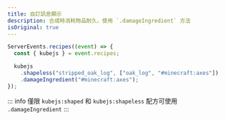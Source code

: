 ```yaml
---
title: 自訂訊息顯示
description: 合成時消耗物品耐久，使用 `.damageIngredient` 方法
isOriginal: true
---
```


<Attachment link="0.png">

```js
ServerEvents.recipes((event) => {
  const { kubejs } = event.recipes;

  kubejs
    .shapeless("stripped_oak_log", ["oak_log", "#minecraft:axes"])
    .damageIngredient("#minecraft:axes");
});
```

::: info
僅限 `kubejs:shaped` 和 `kubejs:shapeless` 配方可使用 `.damageIngredient`
:::
